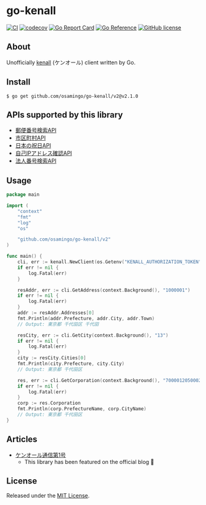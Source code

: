 # go-kenall

[![CI](https://github.com/osamingo/go-kenall/workflows/CI/badge.svg)](https://github.com/osamingo/go-kenall/actions?query=workflow%3ACI)
[![codecov](https://codecov.io/gh/osamingo/go-kenall/branch/main/graph/badge.svg?token=gUDT8ydUMm)](https://codecov.io/gh/osamingo/go-kenall)
[![Go Report Card](https://goreportcard.com/badge/github.com/osamingo/go-kenall/v2)](https://goreportcard.com/report/github.com/osamingo/go-kenall/v2)
[![Go Reference](https://pkg.go.dev/badge/github.com/osamingo/go-kenall.svg)](https://pkg.go.dev/github.com/osamingo/go-kenall/v2)
[![GitHub license](https://img.shields.io/badge/license-MIT-blue.svg)](https://github.com/osamingo/go-kenall/blob/main/LICENSE)

## About

Unofficially [kenall](https://kenall.jp/) (ケンオール) client written by Go.

## Install

```shell
$ go get github.com/osamingo/go-kenall/v2@v2.1.0
```

## APIs supported by this library

- [郵便番号検索API](https://kenall.jp/docs/api-introduction/#%E9%83%B5%E4%BE%BF%E7%95%AA%E5%8F%B7%E6%A4%9C%E7%B4%A2api)
- [市区町村API](https://kenall.jp/docs/api-introduction/#%E5%B8%82%E5%8C%BA%E7%94%BA%E6%9D%91api)
- [日本の祝日API](https://kenall.jp/docs/API/holidays/)
- [自己IPアドレス確認API](https://kenall.jp/docs/API/whoami/#get-whoami)
- [法人番号検索API](https://kenall.jp/docs/api-introduction/#%E6%B3%95%E4%BA%BA%E7%95%AA%E5%8F%B7%E6%A4%9C%E7%B4%A2api)

## Usage

```go
package main

import (
	"context"
	"fmt"
	"log"
	"os"

	"github.com/osamingo/go-kenall/v2"
)

func main() {
	cli, err := kenall.NewClient(os.Getenv("KENALL_AUTHORIZATION_TOKEN"))
	if err != nil {
		log.Fatal(err)
	}

	resAddr, err := cli.GetAddress(context.Background(), "1000001")
	if err != nil {
		log.Fatal(err)
	}
	addr := resAddr.Addresses[0]
	fmt.Println(addr.Prefecture, addr.City, addr.Town)
	// Output: 東京都 千代田区 千代田

	resCity, err := cli.GetCity(context.Background(), "13")
	if err != nil {
		log.Fatal(err)
	}
	city := resCity.Cities[0]
	fmt.Println(city.Prefecture, city.City)
	// Output: 東京都 千代田区

	res, err := cli.GetCorporation(context.Background(), "7000012050002")
	if err != nil {
		log.Fatal(err)
	}
	corp := res.Corporation
	fmt.Println(corp.PrefectureName, corp.CityName) 
	// Output: 東京都 千代田区
}
```

## Articles

- [ケンオール通信第1号](https://blog.kenall.jp/entry/kenall-newsletter-vol1)
  - This library has been featured on the official blog 🎉

## License

Released under the [MIT License](https://github.com/osamingo/go-kenall/blob/main/LICENSE).
